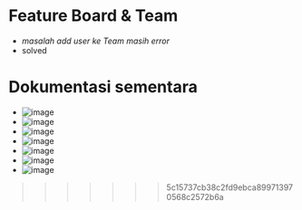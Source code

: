 Feature Board & Team
=======
- _masalah add user ke Team masih error_
- solved


Dokumentasi sementara
=======
- ![image](/uploads/b5e7b2e2ac0e8dca7146437b51867f3b/image.png)
- ![image](/uploads/f4500d97ca4a722348eec90b404d6353/image.png)
- ![image](/uploads/9f52413e173ab006e81b5570c04cbf5f/image.png)
- ![image](/uploads/63faf4cfb6a03a12476bf195a6a5c6f9/image.png)
- ![image](/uploads/dcc6c9ef695aec2007c5c7a5454d6963/image.png)
- ![image](/uploads/1d451b21e688937c166fbc8e19007cc8/image.png)
- ![image](/uploads/034c6c4ed4dcb127af73f33da8794229/image.png)

>>>>>>> 5c15737cb38c2fd9ebca899713970568c2572b6a
